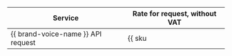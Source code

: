 Service | Rate for request, without VAT
----- | -----
{{ brand-voice-name }} API request | {{ sku|USD|ai.speech.tts.dialogue_platform|string }}
